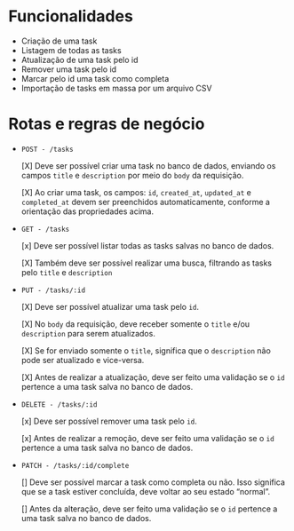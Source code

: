 # Funcionalidades

- Criação de uma task
- Listagem de todas as tasks
- Atualização de uma task pelo id
- Remover uma task pelo id
- Marcar pelo id uma task como completa
- Importação de tasks em massa por um arquivo CSV

# Rotas e regras de negócio

- `POST - /tasks`

  [X] Deve ser possível criar uma task no banco de dados, enviando os campos `title` e `description` por meio do `body` da requisição.

  [X] Ao criar uma task, os campos: `id`, `created_at`, `updated_at` e `completed_at` devem ser preenchidos automaticamente, conforme a orientação das propriedades acima.

- `GET - /tasks`

  [x] Deve ser possível listar todas as tasks salvas no banco de dados.

  [X] Também deve ser possível realizar uma busca, filtrando as tasks pelo `title` e `description`

- `PUT - /tasks/:id`

  [X] Deve ser possível atualizar uma task pelo `id`.

  [X] No `body` da requisição, deve receber somente o `title` e/ou `description` para serem atualizados.

  [X] Se for enviado somente o `title`, significa que o `description` não pode ser atualizado e vice-versa.

  [X] Antes de realizar a atualização, deve ser feito uma validação se o `id` pertence a uma task salva no banco de dados.

- `DELETE - /tasks/:id`

  [x] Deve ser possível remover uma task pelo `id`.

  [x] Antes de realizar a remoção, deve ser feito uma validação se o `id` pertence a uma task salva no banco de dados.

- `PATCH - /tasks/:id/complete`

  [] Deve ser possível marcar a task como completa ou não. Isso significa que se a task estiver concluída, deve voltar ao seu estado “normal”.

  [] Antes da alteração, deve ser feito uma validação se o `id` pertence a uma task salva no banco de dados.
